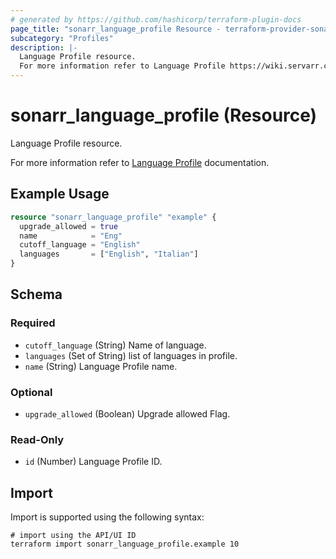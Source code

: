 ```yaml
---
# generated by https://github.com/hashicorp/terraform-plugin-docs
page_title: "sonarr_language_profile Resource - terraform-provider-sonarr"
subcategory: "Profiles"
description: |-
  Language Profile resource.
  For more information refer to Language Profile https://wiki.servarr.com/sonarr/settings#language-profiles documentation.
---
```


# sonarr_language_profile (Resource)

<!-- subcategory:Profiles -->Language Profile resource.
For more information refer to [Language Profile](https://wiki.servarr.com/sonarr/settings#language-profiles) documentation.

## Example Usage

```terraform
resource "sonarr_language_profile" "example" {
  upgrade_allowed = true
  name            = "Eng"
  cutoff_language = "English"
  languages       = ["English", "Italian"]
}
```

<!-- schema generated by tfplugindocs -->
## Schema

### Required

- `cutoff_language` (String) Name of language.
- `languages` (Set of String) list of languages in profile.
- `name` (String) Language Profile name.

### Optional

- `upgrade_allowed` (Boolean) Upgrade allowed Flag.

### Read-Only

- `id` (Number) Language Profile ID.

## Import

Import is supported using the following syntax:

```shell
# import using the API/UI ID
terraform import sonarr_language_profile.example 10
```
